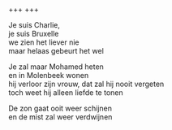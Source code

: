 +++
+++

Je suis Charlie,  \
je suis Bruxelle \
we zien het liever nie \
maar helaas gebeurt het wel

Je zal maar Mohamed heten \
en in Molenbeek wonen \
hij verloor zijn vrouw, dat zal hij nooit vergeten \
toch weet hij alleen liefde te tonen

De zon gaat ooit weer schijnen \
en de mist zal weer verdwijnen
